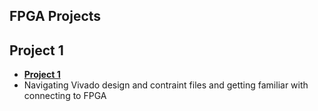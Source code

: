 ## FPGA Projects

## Project 1
* [**Project 1**](https://github.com/andynguyen20/fpga_projects/tree/main/project_1)
* Navigating Vivado design and contraint files and getting familiar with connecting to FPGA 